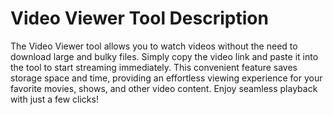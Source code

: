 # Video Viewer Tool Description
The Video Viewer tool allows you to watch videos without the need to download large and bulky files. Simply copy the video link and paste it into the tool to start streaming immediately. This convenient feature saves storage space and time, providing an effortless viewing experience for your favorite movies, shows, and other video content. Enjoy seamless playback with just a few clicks!